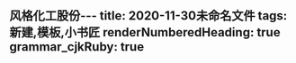 风格化工股份---
title: 2020-11-30未命名文件 
tags: 新建,模板,小书匠
renderNumberedHeading: true
grammar_cjkRuby: true
---